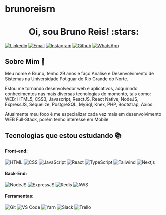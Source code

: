 # brunoreisrn
<h1 align="center">Oi, sou Bruno Reis! :stars:</h1>

[![Linkedin](https://img.shields.io/badge/LinkedIn-0077B5?style=for-the-badge&logo=linkedin&logoColor=white)](www.linkedin.com/in/brunoreisrn/)
[![Email](https://img.shields.io/badge/Gmail-D14836?style=for-the-badge&logo=gmail&logoColor=white)](mailto:jeffersonbrn@live.com)
[![Instagram](https://img.shields.io/badge/Instagram-E4405F?style=for-the-badge&logo=instagram&logoColor=white)](https://www.instagram.com/brunoreisrn/)
[![Github](https://img.shields.io/badge/GitHub-100000?style=for-the-badge&logo=github&logoColor=white)](https://github.com/jeffersonbrn)
[![WhatsApp](https://img.shields.io/badge/WhatsApp-25D366?style=for-the-badge&logo=whatsapp&logoColor=white)](https://api.whatsapp.com/send?phone=5584996333672&text=Olá,%20meu%20amigo!)

## Sobre Mim :wave:

Meu nome é Bruno, tenho 29 anos e faço Analise e Desenvolvimento de Sistemas na Universidade Potiguar do Rio Grande do Norte. 

Estou me tornando desenvolvedor web e aplicativos, adquirindo conhecimentos nas mais diversas tecnologias do momento, tais como: WEB: HTML5, CSS3, Javascript, ReactJS, React Native, NodeJS, ExpressJS, Sequelize, PostgreSQL, MySql, Knex, PHP, Bootstrap, Axios.  

Atualmente meu foco é me especializar cada vez mais em desenvolvimento WEB Full-Stack, porém tenho interesse em Mobile

## Tecnologias que estou estudando :books:

#### Front-end:

![HTML](https://img.shields.io/badge/HTML5-E34F26?style=flat-square&logo=html5&logoColor=white)
![CSS](https://img.shields.io/badge/CSS3-1572B6?style=flat-square&logo=css3&logoColor=white)
![JavaScript](https://img.shields.io/badge/JavaScript-F7DF1E?style=flat-square&logo=javascript&logoColor=black)
![React](https://img.shields.io/badge/React-20232A?style=flat-square&logo=react&logoColor=61DAFB)
![TypeScript](https://img.shields.io/badge/TypeScript-007ACC?style=flat-square&logo=typescript&logoColor=white)
![Tailwind]([https://img.shields.io/badge/TypeScript-007ACC?style=flat-square&logo=typescript&logoColor=white](https://img.shields.io/badge/tailwindcss-0F172A?&logo=tailwindcss))
![Nextjs](https://img.shields.io/badge/next.js-000000?style=for-the-badge&logo=nextdotjs&logoColor=white](https://img.shields.io/badge/next.js-000000?style=for-the-badge&logo=nextdotjs&logoColor=white))

#### Back-End:

![NodeJS](https://img.shields.io/badge/Node.js-43853D?style=flat-square&logo=node.js&logoColor=white)
![ExpressJS](https://img.shields.io/badge/Express.js-404D59?style=flat-square&logo=express&logoColor=white)
![Redis](https://img.shields.io/badge/Redis-DC382D?style=flat-square&logo=redis&logoColor=ffffff)
![AWS](https://img.shields.io/badge/Amazon_AWS-232F3E?style=flat-square&logo=amazon-aws&logoColor=white)


#### Ferramentas:

![Git](https://img.shields.io/badge/Git-F05032?style=flat-square&logo=git&logoColor=white)
![VS Code](http://img.shields.io/badge/VS%20Code-007ACC?style=flat-square&logo=visual-studio-code&logoColor=ffffff)
![Yarn](https://img.shields.io/badge/Yarn-2C8EBB?style=flat-square&logo=yarn&logoColor=white)
![Slack](https://img.shields.io/badge/Slack-4A154B?style=flat-square&logo=slack&logoColor=white)
![Trello](https://img.shields.io/badge/Trello-0079BF?style=flat-square&logo=trello&logoColor=white)

